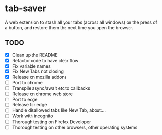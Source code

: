 # tab-saver

A web extension to stash all your tabs (across all windows) on the press of a button, and restore them the next time you open the browser.

## TODO
- [x] Clean up the README
- [x] Refactor code to have clear flow
- [x] Fix variable names
- [x] Fix New Tabs not closing
- [x] Release on mozilla addons
- [ ] Port to chrome
- [ ] Transpile async/await etc to callbacks
- [ ] Release on chrome web store
- [ ] Port to edge
- [ ] Release for edge
- [ ] Handle disallowed tabs like New Tab, about:...
- [ ] Work with incognito
- [ ] Thorough testing on Firefox Developer
- [ ] Thorough testing on other browsers, other operating systems
